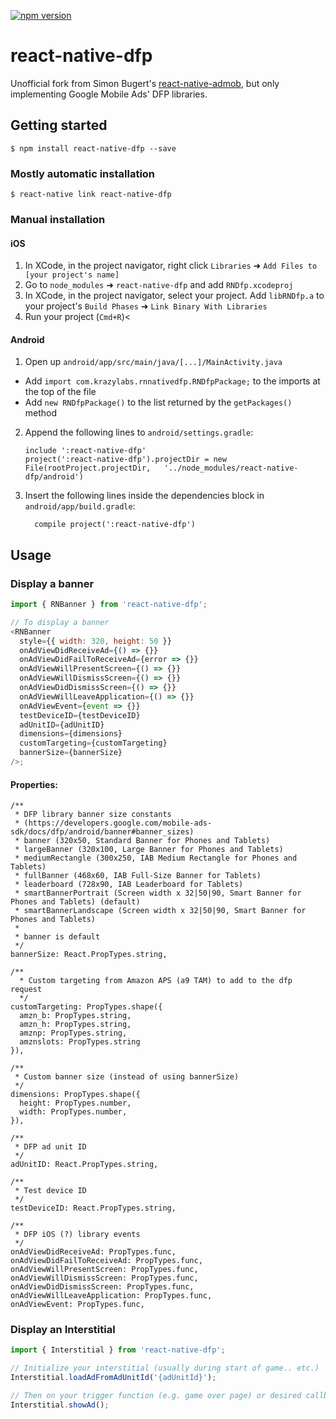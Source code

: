 [![npm version](https://badge.fury.io/js/react-native-dfp.svg)](https://badge.fury.io/js/react-native-dfp)

# react-native-dfp

Unofficial fork from Simon Bugert's [react-native-admob](https://github.com/sbugert/react-native-admob/tree/980386052d780e42042bf8127cd1048549fe7773), but only implementing Google Mobile Ads' DFP libraries.

## Getting started

`$ npm install react-native-dfp --save`

### Mostly automatic installation

`$ react-native link react-native-dfp`

### Manual installation

#### iOS

1. In XCode, in the project navigator, right click `Libraries` ➜ `Add Files to [your project's name]`
2. Go to `node_modules` ➜ `react-native-dfp` and add `RNDfp.xcodeproj`
3. In XCode, in the project navigator, select your project. Add `libRNDfp.a` to your project's `Build Phases` ➜ `Link Binary With Libraries`
4. Run your project (`Cmd+R`)<

#### Android

1. Open up `android/app/src/main/java/[...]/MainActivity.java`

- Add `import com.krazylabs.rnnativedfp.RNDfpPackage;` to the imports at the top of the file
- Add `new RNDfpPackage()` to the list returned by the `getPackages()` method

2. Append the following lines to `android/settings.gradle`:
   ```
   include ':react-native-dfp'
   project(':react-native-dfp').projectDir = new File(rootProject.projectDir, 	'../node_modules/react-native-dfp/android')
   ```
3. Insert the following lines inside the dependencies block in `android/app/build.gradle`:
   ```
     compile project(':react-native-dfp')
   ```

## Usage

### Display a banner

```javascript
import { RNBanner } from 'react-native-dfp';

// To display a banner
<RNBanner
  style={{ width: 320, height: 50 }}
  onAdViewDidReceiveAd={() => {}}
  onAdViewDidFailToReceiveAd={error => {}}
  onAdViewWillPresentScreen={() => {}}
  onAdViewWillDismissScreen={() => {}}
  onAdViewDidDismissScreen={() => {}}
  onAdViewWillLeaveApplication={() => {}}
  onAdViewEvent={event => {}}
  testDeviceID={testDeviceID}
  adUnitID={adUnitID}
  dimensions={dimensions}
  customTargeting={customTargeting}
  bannerSize={bannerSize}
/>;
```

#### Properties:

```
/**
 * DFP library banner size constants
 * (https://developers.google.com/mobile-ads-sdk/docs/dfp/android/banner#banner_sizes)
 * banner (320x50, Standard Banner for Phones and Tablets)
 * largeBanner (320x100, Large Banner for Phones and Tablets)
 * mediumRectangle (300x250, IAB Medium Rectangle for Phones and Tablets)
 * fullBanner (468x60, IAB Full-Size Banner for Tablets)
 * leaderboard (728x90, IAB Leaderboard for Tablets)
 * smartBannerPortrait (Screen width x 32|50|90, Smart Banner for Phones and Tablets) (default)
 * smartBannerLandscape (Screen width x 32|50|90, Smart Banner for Phones and Tablets)
 *
 * banner is default
 */
bannerSize: React.PropTypes.string,

/**
  * Custom targeting from Amazon APS (a9 TAM) to add to the dfp request
  */
customTargeting: PropTypes.shape({
  amzn_b: PropTypes.string,
  amzn_h: PropTypes.string,
  amznp: PropTypes.string,
  amznslots: PropTypes.string
}),

/**
 * Custom banner size (instead of using bannerSize)
 */
dimensions: PropTypes.shape({
  height: PropTypes.number,
  width: PropTypes.number,
}),

/**
 * DFP ad unit ID
 */
adUnitID: React.PropTypes.string,

/**
 * Test device ID
 */
testDeviceID: React.PropTypes.string,

/**
 * DFP iOS (?) library events
 */
onAdViewDidReceiveAd: PropTypes.func,
onAdViewDidFailToReceiveAd: PropTypes.func,
onAdViewWillPresentScreen: PropTypes.func,
onAdViewWillDismissScreen: PropTypes.func,
onAdViewDidDismissScreen: PropTypes.func,
onAdViewWillLeaveApplication: PropTypes.func,
onAdViewEvent: PropTypes.func,
```

### Display an Interstitial

```javascript
import { Interstitial } from 'react-native-dfp';

// Initialize your interstitial (usually during start of game.. etc.)
Interstitial.loadAdFromAdUnitId('{adUnitId}');

// Then on your trigger function (e.g. game over page) or desired callback, call this.
Interstitial.showAd();
```
